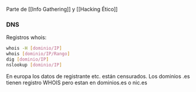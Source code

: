 
Parte de [[Info Gathering]] y [[Hacking Ético]]
### DNS

Registros whois:

``` bash
whois -H [dominio/IP]
whois [dominio/IP/Rango]
dig [dominio/IP]
nslookup [dominio/IP]
```

En europa los datos de registrante etc. están censurados.
Los dominios .es tienen registro WHOIS pero estan en dominios.es o nic.es



